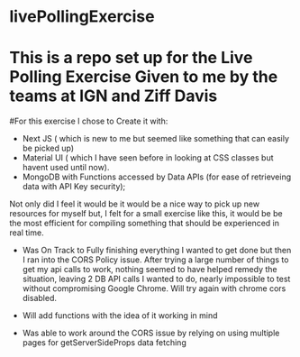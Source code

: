 # livePollingExercise
# This is a repo set up for the Live Polling Exercise Given to me by the teams at IGN and Ziff Davis

#For this exercise I chose to Create it with:
- Next JS ( which is new to me but seemed like something that can easily be picked up) 
- Material UI ( which I have seen before in looking at CSS classes but havent used until now). 
- MongoDB with Functions accessed by Data APIs (for ease of retrieveing data with API Key security);

Not only did I feel it would be it would be a nice way to pick up new resources for myself but, I felt for a small exercise like this, it would be be the most efficient for compiling something that should be experienced in real time.

- Was On Track to Fully finishing everything I wanted to get done but then I ran into the CORS Policy issue. After trying a large number of things to get my api calls to work, nothing seemed to have helped remedy the situation, leaving 2 DB API calls I wanted to do, nearly impossible to test without compromising Google Chrome. Will try again with chrome cors disabled.

- Will add functions with the idea of it working in mind

- Was able to work around the CORS issue by relying on using multiple pages for getServerSideProps data fetching
